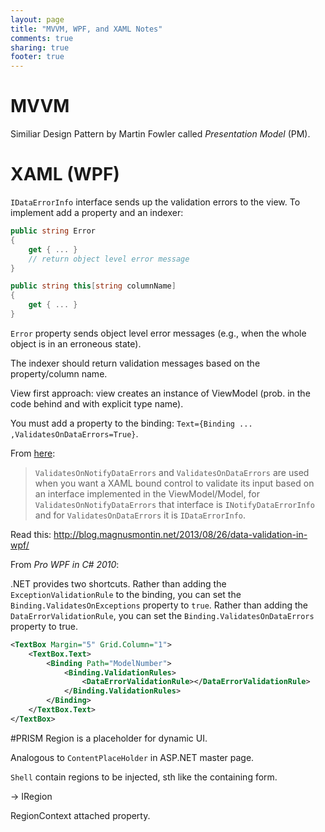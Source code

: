 ```yaml
---
layout: page
title: "MVVM, WPF, and XAML Notes"
comments: true
sharing: true
footer: true
---
```

# MVVM

Similiar Design Pattern by Martin Fowler called *Presentation Model* (PM).

# XAML (WPF)

`IDataErrorInfo` interface sends up the validation errors to the view. To implement add a property and an indexer:

```csharp
public string Error 
{ 
    get { ... } 
    // return object level error message
}

public string this[string columnName]
{ 
    get { ... }
}
```

`Error` property sends object level error messages (e.g., when the whole object is in an erroneous state).

The indexer should return validation messages based on the property/column name.

View first approach: view creates an instance of ViewModel (prob. in the code behind and with explicit type name).

You must add a property to the binding: `Text={Binding ... ,ValidatesOnDataErrors=True}`.

From [here](http://stackoverflow.com/a/17256111/836432): 

> `ValidatesOnNotifyDataErrors` and `ValidatesOnDataErrors` are used when you want a XAML bound control to validate its input based on an interface implemented in the ViewModel/Model, for `ValidatesOnNotifyDataErrors` that interface is `INotifyDataErrorInfo` and for `ValidatesOnDataErrors` it is `IDataErrorInfo`.

Read this:
http://blog.magnusmontin.net/2013/08/26/data-validation-in-wpf/

From *Pro WPF in C# 2010*:

.NET provides two shortcuts. Rather than adding the `ExceptionValidationRule` to the binding, you can set the `Binding.ValidatesOnExceptions` property to `true`. Rather than adding the `DataErrorValidationRule`, you can set
the `Binding.ValidatesOnDataErrors` property to true.

```xml
<TextBox Margin="5" Grid.Column="1">
    <TextBox.Text>
        <Binding Path="ModelNumber">
            <Binding.ValidationRules>
                <DataErrorValidationRule></DataErrorValidationRule>
            </Binding.ValidationRules>
        </Binding>
    </TextBox.Text>
</TextBox>
```



#PRISM
Region is a placeholder for dynamic UI.

Analogous to `ContentPlaceHolder` in ASP.NET master page.

`Shell` contain regions to be injected, sth like the containing form.

-> IRegion

RegionContext attached property.


